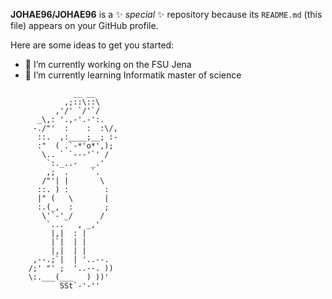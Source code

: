 **JOHAE96/JOHAE96** is a ✨ _special_ ✨ repository because its `README.md` (this file) appears on your GitHub profile.

Here are some ideas to get you started:

- 🔭 I’m currently working on the FSU Jena
- 🌱 I’m currently learning Informatik master of science
```
              __ __
            ,;::\::\
          ,'/' `/'`/
      _\,: '.,-'.-':.
     -./"'  :    :  :\/,
      ::.  ,:____;__; :-
      :"  ( .`-*'o*',);
       \.. ` `---'`' /
        `:._..-   _.'
        ,;  .     `.
       /"'| |       \
      ::. ) :        :
      |" (   \       |
      :.(_,  :       ;
       \'`-'_/      /
        `...   , _,'
         |,|  : |
         |`|  | |
         |,|  | |
     ,--.;`|  | '..--.
    /;' "' ;  '..--. ))
    \:.___(___   ) ))'
           SSt`-'-''
```
